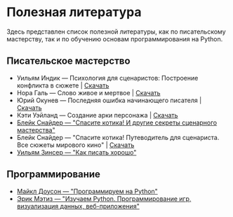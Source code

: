 # Полезная литература

Здесь представлен список полезной литературы, как по писательскому мастерству, так и по обучению основам программирования на Python.

## Писательское мастерство

- Уильям Индик — Психология для сценаристов: Построение конфликта в сюжете | <a href="/src/.vuepress/public/misc/literature/scenario/indik.pdf" download>Скачать</a>
- Нора Галь — Слово живое и мертвое | <a href="/src/.vuepress/public/misc/literature/scenario/nora_gal.pdf" download>Скачать</a>
- Юрий Окунев — Последняя ошибка начинающего писателя | <a href="/src/.vuepress/public/misc/literature/scenario/okunev.fb2" download>Скачать</a>
- Кэти Уэйланд — Создание арки персонажа | <a href="/src/.vuepress/public/misc/literature/scenario/weiland.fb2" download>Скачать</a>
- [Блейк Снайдер — "Спасите котика! И другие секреты сценарного мастерства"](https://www.ozon.ru/product/spasite-kotika-i-drugie-sekrety-stsenarnogo-masterstva-27596849/)
- Блейк Снайдер — "Спасите котика! Путеводитель для сценариста. Все сюжеты мирового кино" | <a href="/src/.vuepress/public/misc/literature/scenario/snyder_2.pdf" download>Скачать</a>
- [Уильям Зинсер — "Как писать хорошо"](https://www.ozon.ru/product/kak-pisat-horosho-klassicheskoe-rukovodstvo-po-sozdaniyu-nehudozhestvennyh-tekstov-20407373/)

## Программирование

- [Майкл Доусон — "Программируем на Python"](https://ru.pdfdrive.com/%D0%9F%D1%80%D0%BE%D0%B3%D1%80%D0%B0%D0%BC%D0%BC%D0%B8%D1%80%D1%83%D0%B5%D0%BC-%D0%BD%D0%B0-python-d165896207.html)
- [Эрик Мэтиз — "Изучаем Python. Программирование игр, визуализация данных, веб-приложения"](https://www.ozon.ru/product/izuchaem-python-programmirovanie-igr-vizualizatsiya-dannyh-veb-prilozheniya-138132785/)
